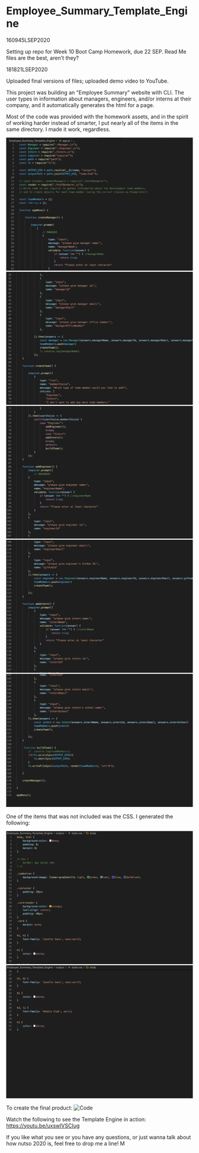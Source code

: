 # Employee_Summary_Template_Engine



160945LSEP2020

Setting up repo for Week 10 Boot Camp Homework, due 22 SEP.  Read Me files are the best, aren't they?  

181821LSEP2020

Uploaded final versions of files; uploaded demo video to YouTube.

This project was building an "Employee Summary" website with CLI.  The user types in information about managers, engineers, and/or interns at their company, and it automatically generates the html for a page.

Most of the code was provided with the homework assets, and in the spirit of working harder instead of smarter, I put nearly all of the items in the same directory.  I made it work, regardless.

![Code](./Screen%20Shots/Emp_Sum_Temp_Eng_01.png)
![Code](./Screen%20Shots/Emp_Sum_Temp_Eng_02.png)
![Code](./Screen%20Shots/Emp_Sum_Temp_Eng_03.png)
![Code](./Screen%20Shots/Emp_Sum_Temp_Eng_04.png)
![Code](./Screen%20Shots/Emp_Sum_Temp_Eng_05.png)

One of the items that was not included was the CSS.  I generated the following:

![Code](./Screen%20Shots/Emp_Sum_Temp_Eng_CSS_01.png)
![Code](./Screen%20Shots/Emp_Sum_Temp_Eng_CSS_02.png)

To create the final product:
![Code](./Screen%20Shots/Emp_Sum_Temp_Eng_este_final.png)

Watch the following to see the Template Engine in action:
https://youtu.be/uxswlVSCIug

If you like what you see or you have any questions, or just wanna talk about how nutso 2020 is, feel free to drop me a line!
M
